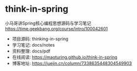 # think-in-spring
小马哥讲Spring核心编程思想源码与学习笔记
https://time.geekbang.org/course/intro/100042601


- 项目源码: thinking-in-spring
- 学习笔记: docs/notes
- 资料整理: docs/pdf
- 在线阅读: https://maoturing.github.io/think-in-spring
- 博客地址: https://juejin.cn/column/7338635448304549903




